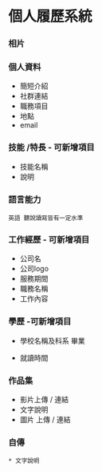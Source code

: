 # 個人履歷系統
### 相片
### 個人資料
  * 簡短介紹 
  * 社群連結
  * 職務項目
  * 地點
  * email
   
### 技能 /特長 - 可新增項目
  * 技能名稱
  * 說明

### 語言能力
    英語 聽說讀寫皆有一定水準

### 工作經歷 - 可新增項目
  * 公司名  
  * 公司logo
  * 服務期間
  * 職務名稱
  * 工作內容

### 學歷 -可新增項目
  - 學校名稱及科系 畢業
  * 就讀時間


### 作品集
  * 影片上傳 / 連結
  * 文字說明
  * 圖片 上傳 / 連結


### 自傳
    * 文字說明
 

    



